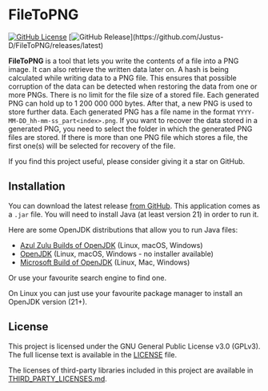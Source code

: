 # FileToPNG

[![GitHub License](https://img.shields.io/github/license/Justus-D/FileToPNG)](LICENSE)
[![GitHub Release](https://img.shields.io/github/v/release/Justus-D/FileToPNG?sort=semver&filter=v*)](https://github.com/Justus-D/FileToPNG/releases/latest)

**FileToPNG** is a tool that lets you write the contents of a file
into a PNG image. It can also retrieve the written data later on.
A hash is being calculated while writing data to a PNG file. This
ensures that possible corruption of the data can be detected
when restoring the data from one or more PNGs. There is no limit
for the file size of a stored file. Each generated PNG can hold
up to 1 200 000 000 bytes. After that, a new PNG is used to store
further data. Each generated PNG has a file name in the format
<code>YYYY-MM-DD_hh-mm-ss_part&lt;index&gt;.png</code>.
If you want to recover the data stored in a generated PNG, you need
to select the folder in which the generated PNG files are stored.
If there is more than one PNG file which stores a file, the first
one(s) will be selected for recovery of the file.

If you find this project useful, please consider giving it a star on GitHub.

## Installation

You can download the latest release [from GitHub](https://github.com/Justus-D/FileToPNG/releases/latest).
This application comes as a `.jar` file. You will need to install Java
(at least version 21) in order to run it.

Here are some OpenJDK distributions that allow you to run Java files:
- [Azul Zulu Builds of OpenJDK](https://www.azul.com/downloads/#zulu) (Linux, macOS, Windows)
- [OpenJDK](https://jdk.java.net/21/) (Linux, macOS, Windows - no installer available)
- [Microsoft Build of OpenJDK](https://learn.microsoft.com/de-de/java/openjdk/download#openjdk-21) (Linux, Mac, Windows)

Or use your favourite search engine to find one.

On Linux you can just use your favourite package manager to install
an OpenJDK version (21+).

## License

This project is licensed under the GNU General Public License v3.0 (GPLv3).
The full license text is available in the [LICENSE](LICENSE) file.

The licenses of third-party libraries included in this project are available
in [THIRD_PARTY_LICENSES.md](THIRD_PARTY_LICENSES.md).
